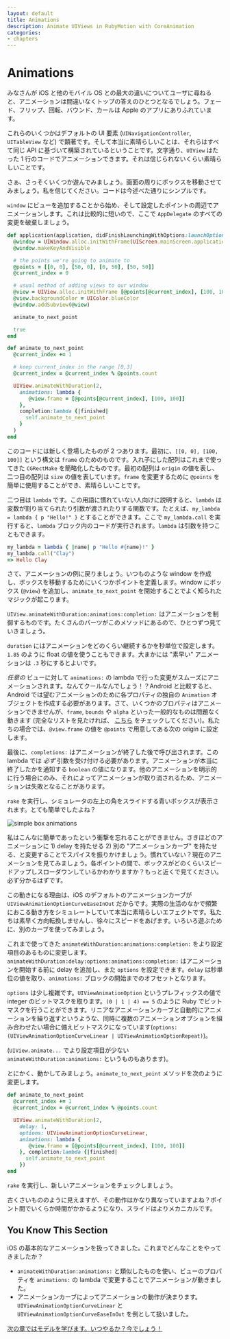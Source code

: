 ```yaml
---
layout: default
title: Animations
description: Animate UIViews in RubyMotion with CoreAnimation
categories:
- chapters
---
```


# Animations

みなさんが iOS と他のモバイル OS との最大の違いについてユーザに尋ねると、アニメーションは間違いなくトップの答えのひとつとなるでしょう。フェード、フリップ、回転、バウンド、カールは Apple のアプリにありふれています。

これらのいくつかはデフォルトの UI 要素 (`UINavigationController`, `UITableView` など) で顕著です。そして本当に素晴らしいことは、それらはすべて同じ API に基づいて構築されているということです。文字通り、`UIView` はたった 1 行のコードでアニメーションできます。それは信じられないくらい素晴らしいことです。

さぁ、さっそくいくつか遊んでみましょう。画面の周りにボックスを移動させてみましょう。私を信じてください。コードは今述べた通りにシンプルです。

`window` にビューを追加することから始め、そして設定したポイントの周辺でアニメーションします。これは比較的に短いので、ここで `AppDelegate` のすべての変更を破棄しましょう。

```ruby
def application(application, didFinishLaunchingWithOptions:launchOptions)
  @window = UIWindow.alloc.initWithFrame(UIScreen.mainScreen.applicationFrame)
  @window.makeKeyAndVisible

  # the points we're going to animate to
  @points = [[0, 0], [50, 0], [0, 50], [50, 50]]
  @current_index = 0

  # usual method of adding views to our window
  @view = UIView.alloc.initWithFrame [@points[@current_index], [100, 100]]
  @view.backgroundColor = UIColor.blueColor
  @window.addSubview(@view)

  animate_to_next_point

  true
end

def animate_to_next_point
  @current_index += 1

  # keep current_index in the range [0,3]
  @current_index = @current_index % @points.count

  UIView.animateWithDuration(2,
    animations: lambda {
       @view.frame = [@points[@current_index], [100, 100]]
    },
    completion:lambda {|finished|
      self.animate_to_next_point
    }
  )
end
```

このコードには新しく登場したものが 2 つあります。最初に、`[[0, 0], [100, 100]]` という構文は `frame` のためのものです。入れ子にした配列はこれまで使ってきた `CGRectMake` を簡略化したものです。最初の配列は `origin` の値を表し、二つ目の配列は `size` の値を表しています。`frame` を変更するために `@points` を簡単に使用することができ、素晴らしいことです。

二つ目は `lambda` です。この用語に慣れていない人向けに説明すると、`lambda` は変数が割り当てられたり引数が渡されたりする関数です。たとえば、`my_lambda = lambda { p "Hello!" }` とすることができます。ここで `my_lambda.call` を実行すると、`lambda` ブロック内のコードが実行されます。`lambda` は引数を持つこともできます。

```ruby
my_lambda = lambda { |name| p "Hello #{name}!" }
my_lambda.call("Clay")
=> Hello Clay
```

さて、アニメーションの例に戻りましょう。いつものような window を作成し、ボックスを移動するためにいくつかポイントを定義します。window にボックス (`@view`) を追加し、`animate_to_next_point` を開始することでよく知られたマジックが起こります。

`UIView.animateWithDuration:animations:completion:` はアニメーションを制御するものです。たくさんのパーツがこのメソッドにあるので、ひとつずつ見ていきましょう。

`duration` にはアニメーションをどのくらい継続するかを秒単位で設定します。`1.85` のように float の値を使うこともできます。大まかには "素早い" アニメーションは `.3` 秒にするとよいです。

*任意の* ビューに対して `animations:` の lambda で行った変更がスムーズにアニメーションされます。なんてクールなんでしょう！？Android と比較すると、Android では望むアニメーションのために各プロパティの独自の `Animation` オブジェクトを作成する必要があります。さて、いくつかのプロパティはアニメーションできませんが、`frame`, `bounds` や `alpha` といった一般的なものは問題なく動きます (完全なリストを見たければ、 [こちら][1] をチェックしてください)。私たちの場合では、`@view.frame` の値を `@points` で用意してある次の origin に設定します。

最後に、`completions:` はアニメーションが終了した後で呼び出されます。この lambda では *必ず* 引数を受け付ける必要があります。アニメーションが本当に終了したかを通知する `boolean` の値になります。他のアニメーションを明示的に行う場合にのみ、それによってアニメーションが取り消されるため、アニメーションは失敗となることがあります。

`rake` を実行し、シミュレータの左上の角をスライドする青いボックスが表示されます。とても簡単でしたよね？

![simple box animations](images/1.png)

私はこんなに簡単であったという衝撃を忘れることができません。さきほどのアニメーションに 1) delay を持たせる 2) 別の "アニメーションカーブ" を持たせる、と変更することでスパイスを振りかけましょう。慣れていない？現在のアニメーションを見てみましょう。各ポイントの間で、ボックスがどのくらいスピードアップしスローダウンしているかわかりますか？もっと近くで見てください。必ず分かるはずです。

この動きになる理由は、iOS のデフォルトのアニメーションカーブが `UIViewAnimationOptionCurveEaseInOut` だからです。実際の生活のなかで頻繁におこる動き方をシミュレートしていて本当に素晴らしいエフェクトです。私たちは素早く方向転換しませんし、徐々にスピードをあげます。いろいろ遊ぶために、別のカーブを使ってみましょう。

これまで使ってきた `animateWithDuration:animations:completion:` をより設定項目のあるものに変更します。`animateWithDuration:delay:options:animations:completion:` はアニメーションを開始する前に delay を追加し、また `options` を設定できます。`delay` は秒単位の値を取り、`animations:` ブロックの開始までのオフセットとなります。

`options` は少し複雑です。`UIViewAnimationOption` というプレフィックスの値で integer のビットマスクを取ります。`(0 | 1 | 4) == 5` のように Ruby でビットマスクを行うことができます。リニアなアニメーションカーブと自動的にアニメーションを繰り返すというような、同時に複数のアニメーションオプションを組み合わせたい場合に備えビットマスクになっています(`options: (UIViewAnimationOptionCurveLinear | UIViewAnimationOptionRepeat)`)。

(`UIView.animate...` でより設定項目が少ない `animateWithDuration:animations:` というものもあります)。

とにかく、動かしてみましょう。`animate_to_next_point` メソッドを次のように変更します。

```ruby
def animate_to_next_point
  @current_index += 1
  @current_index = @current_index % @points.count

  UIView.animateWithDuration(2,
    delay: 1,
    options: UIViewAnimationOptionCurveLinear,
    animations: lambda {
       @view.frame = [@points[@current_index], [100, 100]]
    }, completion:lambda {|finished|
      self.animate_to_next_point
    })
end
```

`rake` を実行し、新しいアニメーションをチェックしましょう。

古くさいもののように見えますが、その動作はかなり異なっていますよね？ポイント間でいくらか時間がかかるようになり、スライドはよりメカニカルです。

## You Know This Section

iOS の基本的なアニメーションを扱ってきました。これまでどんなことをやってきましたか？


- `animateWithDuration:animations:` と類似したものを使い、ビューのプロパティを `animations:` の lambda で変更することでアニメーションが動きました。
- アニメーションカーブによってアニメーションの動作が決まります。`UIViewAnimationOptionCurveLinear` と `UIViewAnimationOptionCurveEaseInOut` を例として扱いました。

[次の章ではモデルを学びます。いつやるか？今でしょう！](/7-models)

[1]: http://developer.apple.com/library/ios/#documentation/uikit/reference/uiview_class/uiview/uiview.html#Overview_section
